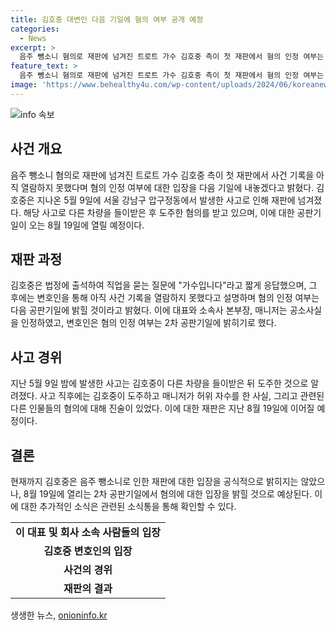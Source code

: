 ```yaml
---
title: 김호중 대변인 다음 기일에 혐의 여부 공개 예정
categories:
  - News
excerpt: >
  음주 뺑소니 혐의로 재판에 넘겨진 트로트 가수 김호중 측이 첫 재판에서 혐의 인정 여부는 다음 기일에 밝힐 것이라고 밝혔다. 김호중은 법정에 다리를 절뚝거리며 출석했고, 소속사 대표 등은 공소사실을 인정했다. 재판부는 2차 공판기일을 오는 8월 19일로 지정했으며, 김호중은 지난 5월 서울 강남구에서 발생한 사고로 재판에 넘겨졌다. 격리기간이 끝나고 경찰에 출석한 김호중은 혐의를 인정했으며, 혐의는 트로트 가수 김호중, 대표 및 매니저 모두에게 적용됐다.
feature_text: >
  음주 뺑소니 혐의로 재판에 넘겨진 트로트 가수 김호중 측이 첫 재판에서 혐의 인정 여부는 다음 기일에 밝힐 것이라고 밝혔다. 김호중은 법정에 다리를 절뚝거리며 출석했고, 소속사 대표 등은 공소사실을 인정했다. 재판부는 2차 공판기일을 오는 8월 19일로 지정했으며, 김호중은 지난 5월 서울 강남구에서 발생한 사고로 재판에 넘겨졌다. 격리기간이 끝나고 경찰에 출석한 김호중은 혐의를 인정했으며, 혐의는 트로트 가수 김호중, 대표 및 매니저 모두에게 적용됐다.
image: 'https://www.behealthy4u.com/wp-content/uploads/2024/06/koreanews.jpg'
---
```


<p><img src="https://www.behealthy4u.com/wp-content/uploads/2024/06/koreanews.jpg" alt="info 속보" /></p>

<h2 data-ke-size="size26">사건 개요</h2>

<p data-ke-size="size16">음주 뺑소니 혐의로 재판에 넘겨진 트로트 가수 김호중 측이 첫 재판에서 사건 기록을 아직 열람하지 못했다며 혐의 인정 여부에 대한 입장을 다음 기일에 내놓겠다고 밝혔다. 김호중은 지나온 5월 9일에 서울 강남구 압구정동에서 발생한 사고로 인해 재판에 넘겨졌다. 해당 사고로 다른 차량을 들이받은 후 도주한 혐의를 받고 있으며, 이에 대한 공판기일이 오는 8월 19일에 열릴 예정이다.</p>

<h2 data-ke-size="size26">재판 과정</h2>

<p data-ke-size="size16">김호중은 법정에 출석하여 직업을 묻는 질문에 "가수입니다"라고 짧게 응답했으며, 그 후에는 변호인을 통해 아직 사건 기록을 열람하지 못했다고 설명하며 혐의 인정 여부는 다음 공판기일에 밝힐 것이라고 밝혔다. 이에 대표와 소속사 본부장, 매니저는 공소사실을 인정하였고, 변호인은 혐의 인정 여부는 2차 공판기일에 밝히기로 했다.</p>

<h2 data-ke-size="size26">사고 경위</h2>

<p data-ke-size="size16">지난 5월 9일 밤에 발생한 사고는 김호중이 다른 차량을 들이받은 뒤 도주한 것으로 알려졌다. 사고 직후에는 김호중이 도주하고 매니저가 허위 자수를 한 사실, 그리고 관련된 다른 인물들의 혐의에 대해 진술이 있었다. 이에 대한 재판은 지난 8월 19일에 이어질 예정이다.</p>

<h2 data-ke-size="size26">결론</h2>

<p data-ke-size="size16">현재까지 김호중은 음주 뺑소니로 인한 재판에 대한 입장을 공식적으로 밝히지는 않았으나, 8월 19일에 열리는 2차 공판기일에서 혐의에 대한 입장을 밝힐 것으로 예상된다. 이에 대한 추가적인 소식은 관련된 소식통을 통해 확인할 수 있다.</p>

<table>
   <tbody>
      <tr>
         <td style="text-align: center; height: 17px;"><b>이 대표 및 회사 소속 사람들의 입장</b></td>
      </tr>
      <tr>
         <td style="text-align: center; height: 17px;"><b>김호중 변호인의 입장</b></td>
      </tr>
      <tr>
         <td style="text-align: center; height: 17px;"><b>사건의 경위</b></td>
      </tr>
      <tr>
         <td style="text-align: center; height: 17px;"><b>재판의 결과</b></td>
      </tr>
   </tbody>
</table>
생생한 뉴스, <a href="https://onioninfo.kr" rel="dofollow">onioninfo.kr</a>


